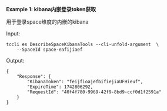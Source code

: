 **Example 1: kibana内嵌登录token获取**

用于登录space维度的内嵌的kibana

Input: 

```
tccli es DescribeSpaceKibanaTools --cli-unfold-argument  \
    --SpaceId space-eafijiaef
```

Output: 
```
{
    "Response": {
        "KibanaToken": "feijfioajefbifiejiaUFHieuf",
        "ExpireTime": 1742806292,
        "RequestId": "40f4f780-9969-42f9-8bd9-ccf0d1f2591a"
    }
}
```

